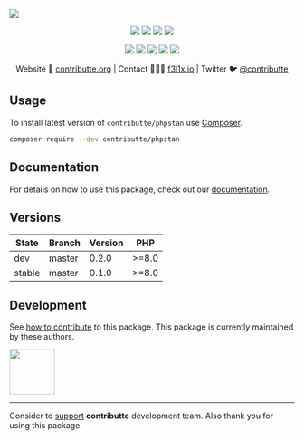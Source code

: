 ![](https://heatbadger.now.sh/github/readme/contributte/phpstan/)

<p align=center>
	<a href="https://github.com/contributte/phpstan/actions"><img src="https://badgen.net/github/checks/contributte/phpstan/master?cache=300"></a>
	<a href="https://coveralls.io/r/contributte/phpstan"><img src="https://badgen.net/coveralls/c/github/contributte/phpstan?cache=300"></a>
	<a href="https://packagist.org/packages/contributte/phpstan"><img src="https://badgen.net/packagist/dm/contributte/phpstan"></a>
	<a href="https://packagist.org/packages/contributte/phpstan"><img src="https://badgen.net/packagist/v/contributte/phpstan"></a>
</p>
<p align=center>
	<a href="https://packagist.org/packages/contributte/phpstan"><img src="https://badgen.net/packagist/php/contributte/phpstan"></a>
	<a href="https://github.com/contributte/phpstan"><img src="https://badgen.net/github/license/contributte/phpstan"></a>
	<a href="https://bit.ly/ctteg"><img src="https://badgen.net/badge/support/gitter/cyan"></a>
	<a href="https://bit.ly/cttfo"><img src="https://badgen.net/badge/support/forum/yellow"></a>
	<a href="https://contributte.org/partners.html"><img src="https://badgen.net/badge/sponsor/donations/F96854"></a>
</p>

<p align=center>
Website 🚀 <a href="https://contributte.org">contributte.org</a> | Contact 👨🏻‍💻 <a href="https://f3l1x.io">f3l1x.io</a> | Twitter 🐦 <a href="https://twitter.com/contributte">@contributte</a>
</p>

## Usage

To install latest version of `contributte/phpstan` use [Composer](https://getcomposer.org).

```bash
composer require --dev contributte/phpstan
```

## Documentation

For details on how to use this package, check out our [documentation](.docs).

## Versions

| State  | Branch | Version | PHP   |
|--------|--------|---------|-------|
| dev    | master | 0.2.0   | >=8.0 |
| stable | master | 0.1.0   | >=8.0 |

## Development

See [how to contribute](https://contributte.org) to this package. This package is currently maintained by these authors.

<a href="https://github.com/f3l1x">
	<img width="80" height="80" src="https://avatars2.githubusercontent.com/u/538058?v=3&s=80">
</a>

-----

Consider to [support](https://contributte.org/partners) **contributte** development team.
Also thank you for using this package.
